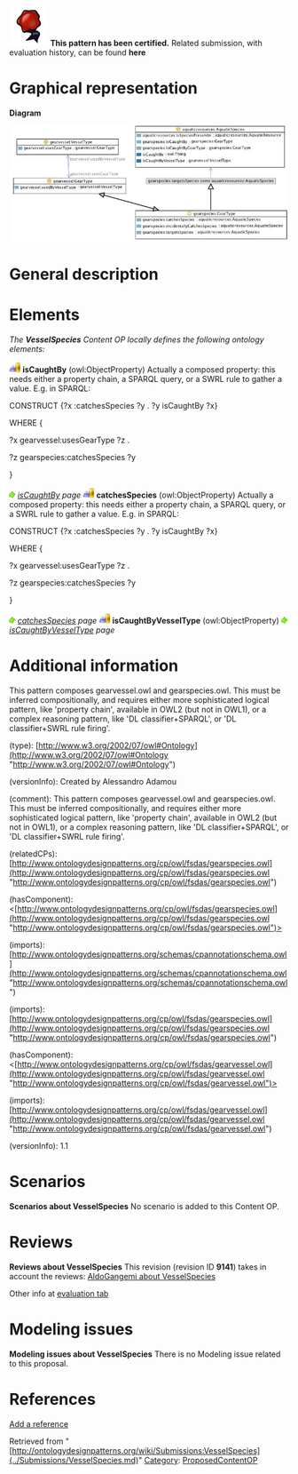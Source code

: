 [![](../images/thumb/b/b5/Certified.png/70px-Certified.png)](../Image/Certified.png.md "Certified.png") __This pattern has been certified.__
Related submission, with evaluation history, can be found __here__





#  Graphical representation


__Diagram__




[![Image:Vesselspecies2.jpg](../images/6/67/Vesselspecies2.jpg)](../Image/Vesselspecies2.jpg.md "Image:Vesselspecies2.jpg")




#  General description


  




#  Elements


_The __VesselSpecies__ Content OP locally defines the following ontology elements:_



[![ObjectProperty](../images/thumb/c/c3/ObjectProperty.gif/20px-ObjectProperty.gif)](../Image/ObjectProperty.gif.md "ObjectProperty") __isCaughtBy__ (owl:ObjectProperty) Actually a composed property: this needs either a property chain, a SPARQL query, or a SWRL rule to gather a value. E.g. in SPARQL:
  



CONSTRUCT {?x :catchesSpecies ?y . ?y isCaughtBy ?x}


WHERE {


?x gearvessel:usesGearType ?z .


?z gearspecies:catchesSpecies ?y


} 



 [![](../images/thumb/8/87/ArrowRight.gif/11px-ArrowRight.gif)](../Image/ArrowRight.gif.md "ArrowRight.gif") _[isCaughtBy](../Submissions/VesselSpecies/isCaughtBy.md "Submissions:VesselSpecies/isCaughtBy") page_
[![ObjectProperty](../images/thumb/c/c3/ObjectProperty.gif/20px-ObjectProperty.gif)](../Image/ObjectProperty.gif.md "ObjectProperty") __catchesSpecies__ (owl:ObjectProperty) Actually a composed property: this needs either a property chain, a SPARQL query, or a SWRL rule to gather a value. E.g. in SPARQL:
  



CONSTRUCT {?x :catchesSpecies ?y . ?y isCaughtBy ?x}


WHERE {


?x gearvessel:usesGearType ?z .


?z gearspecies:catchesSpecies ?y


} 



 [![](../images/thumb/8/87/ArrowRight.gif/11px-ArrowRight.gif)](../Image/ArrowRight.gif.md "ArrowRight.gif") _[catchesSpecies](../Submissions/VesselSpecies/catchesSpecies.md "Submissions:VesselSpecies/catchesSpecies") page_
[![ObjectProperty](../images/thumb/c/c3/ObjectProperty.gif/20px-ObjectProperty.gif)](../Image/ObjectProperty.gif.md "ObjectProperty") __isCaughtByVesselType__ (owl:ObjectProperty) 
 [![](../images/thumb/8/87/ArrowRight.gif/11px-ArrowRight.gif)](../Image/ArrowRight.gif.md "ArrowRight.gif") _[isCaughtByVesselType](../Submissions/VesselSpecies/isCaughtByVesselType.md "Submissions:VesselSpecies/isCaughtByVesselType") page_
#  Additional information


This pattern composes gearvessel.owl and gearspecies.owl.
This must be inferred compositionally, and requires either more sophisticated logical pattern, like 'property chain', available in OWL2 (but not in OWL1), or a complex reasoning pattern, like 'DL classifier+SPARQL', or 'DL classifier+SWRL rule firing'.


(type): [http://www.w3.org/2002/07/owl#Ontology](http://www.w3.org/2002/07/owl#Ontology "http://www.w3.org/2002/07/owl#Ontology")


(versionInfo): Created by Alessandro Adamou


(comment): This pattern composes gearvessel.owl and gearspecies.owl.
This must be inferred compositionally, and requires either more sophisticated logical pattern, like 'property chain', available in OWL2 (but not in OWL1), or a complex reasoning pattern, like 'DL classifier+SPARQL', or 'DL classifier+SWRL rule firing'.


(relatedCPs): [http://www.ontologydesignpatterns.org/cp/owl/fsdas/gearspecies.owl](http://www.ontologydesignpatterns.org/cp/owl/fsdas/gearspecies.owl "http://www.ontologydesignpatterns.org/cp/owl/fsdas/gearspecies.owl")


(hasComponent): <[http://www.ontologydesignpatterns.org/cp/owl/fsdas/gearspecies.owl](http://www.ontologydesignpatterns.org/cp/owl/fsdas/gearspecies.owl "http://www.ontologydesignpatterns.org/cp/owl/fsdas/gearspecies.owl")>


(imports): [http://www.ontologydesignpatterns.org/schemas/cpannotationschema.owl](http://www.ontologydesignpatterns.org/schemas/cpannotationschema.owl "http://www.ontologydesignpatterns.org/schemas/cpannotationschema.owl")


(imports): [http://www.ontologydesignpatterns.org/cp/owl/fsdas/gearspecies.owl](http://www.ontologydesignpatterns.org/cp/owl/fsdas/gearspecies.owl "http://www.ontologydesignpatterns.org/cp/owl/fsdas/gearspecies.owl")


(hasComponent): <[http://www.ontologydesignpatterns.org/cp/owl/fsdas/gearvessel.owl](http://www.ontologydesignpatterns.org/cp/owl/fsdas/gearvessel.owl "http://www.ontologydesignpatterns.org/cp/owl/fsdas/gearvessel.owl")>


(imports): [http://www.ontologydesignpatterns.org/cp/owl/fsdas/gearvessel.owl](http://www.ontologydesignpatterns.org/cp/owl/fsdas/gearvessel.owl "http://www.ontologydesignpatterns.org/cp/owl/fsdas/gearvessel.owl")


(versionInfo): 1.1



#  Scenarios



__Scenarios about VesselSpecies__
No scenario is added to this Content OP.




#  Reviews



__Reviews about VesselSpecies__
This revision (revision ID __9141__) takes in account the reviews: [AldoGangemi about VesselSpecies](../Reviews/AldoGangemi_about_VesselSpecies.md "Reviews:AldoGangemi about VesselSpecies")


Other info at [evaluation tab](http://ontologydesignpatterns.org/wiki/index.php?title=Submissions:VesselSpecies&action=evaluation "http://ontologydesignpatterns.org/wiki/index.php?title=Submissions:VesselSpecies&action=evaluation")




  




#  Modeling issues



__Modeling issues about VesselSpecies__
There is no Modeling issue related to this proposal.




  




#  References


[Add a reference](index.php@title=Odp%253AAdd_reference&subject=../Submissions/VesselSpecies.md "http://ontologydesignpatterns.org/wiki/index.php?title=Odp:Add_reference&subject=Submissions%3AVesselSpecies")


  






Retrieved from "[http://ontologydesignpatterns.org/wiki/Submissions:VesselSpecies](../Submissions/VesselSpecies.md)"
 [Category](http://ontologydesignpatterns.org/wiki/Special:Categories "Special:Categories"): [ProposedContentOP](../Category/ProposedContentOP.md "Category:ProposedContentOP")